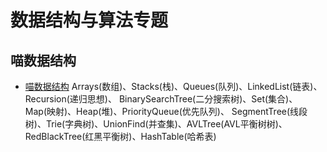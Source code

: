 # 数据结构与算法专题


## 喵数据结构
- [喵数据结构](https://github.com/ilovejwl/MaoDataStructures)
Arrays(数组)、Stacks(栈)、Queues(队列)、LinkedList(链表)、Recursion(递归思想)、
BinarySearchTree(二分搜索树)、Set(集合)、Map(映射)、Heap(堆)、PriorityQueue(优先队列)、
SegmentTree(线段树)、Trie(字典树)、UnionFind(并查集)、AVLTree(AVL平衡树树)、
RedBlackTree(红黑平衡树)、HashTable(哈希表)
